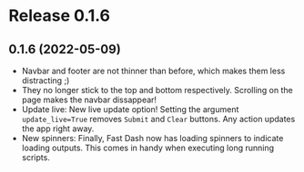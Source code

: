 # Release 0.1.6

## 0.1.6 (2022-05-09)

* Navbar and footer are not thinner than before, which makes them less distracting ;)
* They no longer stick to the top and bottom respectively. Scrolling on the page makes the navbar dissappear!
* Update live: New live update option! Setting the argument `update_live=True` removes `Submit` and `Clear` buttons. Any action updates the app right away.
* New spinners: Finally, Fast Dash now has loading spinners to indicate loading outputs. This comes in handy when executing long running scripts.